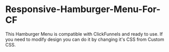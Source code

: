 # Responsive-Hamburger-Menu-For-CF
This Hamburger Menu is compatible with ClickFunnels and ready to use. If you need to modify design you can do it by changing it's CSS from Custom CSS.
